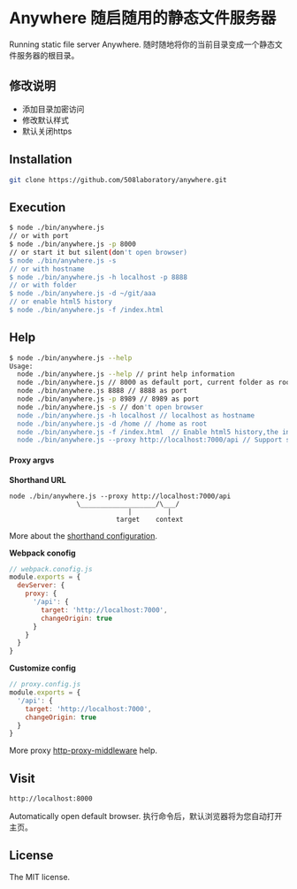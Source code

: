 Anywhere 随启随用的静态文件服务器
==============================

Running static file server Anywhere. 随时随地将你的当前目录变成一个静态文件服务器的根目录。

## 修改说明
- 添加目录加密访问
- 修改默认样式
- 默认关闭https

## Installation

```sh
git clone https://github.com/508laboratory/anywhere.git
```

## Execution

```sh
$ node ./bin/anywhere.js
// or with port
$ node ./bin/anywhere.js -p 8000
// or start it but silent(don't open browser)
$ node ./bin/anywhere.js -s
// or with hostname
$ node ./bin/anywhere.js -h localhost -p 8888
// or with folder
$ node ./bin/anywhere.js -d ~/git/aaa
// or enable html5 history
$ node ./bin/anywhere.js -f /index.html
```

## Help

```sh
$ node ./bin/anywhere.js --help
Usage:
  node ./bin/anywhere.js --help // print help information
  node ./bin/anywhere.js // 8000 as default port, current folder as root
  node ./bin/anywhere.js 8888 // 8888 as port
  node ./bin/anywhere.js -p 8989 // 8989 as port
  node ./bin/anywhere.js -s // don't open browser
  node ./bin/anywhere.js -h localhost // localhost as hostname
  node ./bin/anywhere.js -d /home // /home as root
  node ./bin/anywhere.js -f /index.html  // Enable html5 history,the index is /index.html
  node ./bin/anywhere.js --proxy http://localhost:7000/api // Support shorthand URL, webpack.config.js or customize config file
```

#### Proxy argvs

**Shorthand URL**
```
node ./bin/anywhere.js --proxy http://localhost:7000/api
                 \___________________/\___/
                              |         |
                           target    context
```
More about the [shorthand configuration](https://github.com/chimurai/http-proxy-middleware#shorthand).

**Webpack conofig**
```javascript
// webpack.conofig.js
module.exports = {
  devServer: {
    proxy: {
      '/api': {
        target: 'http://localhost:7000',
        changeOrigin: true
      }
    }
  }
}
```

**Customize config**
```javascript
// proxy.config.js
module.exports = {
  '/api': {
    target: 'http://localhost:7000',
    changeOrigin: true
  }
}
```
More proxy [http-proxy-middleware](https://github.com/chimurai/http-proxy-middleware#context-matching) help.

## Visit

```
http://localhost:8000
```
Automatically open default browser. 执行命令后，默认浏览器将为您自动打开主页。

## License
The MIT license.
